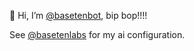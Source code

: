 👋 Hi, I’m [@basetenbot](https://github.com/basetenbot), bip bop!!!! 

See [@basetenlabs](https://github.com/basetenlabs) for my ai configuration.
